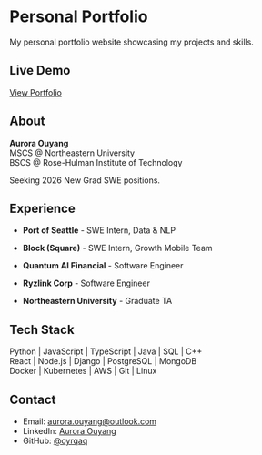 # Personal Portfolio

My personal portfolio website showcasing my projects and skills.

## Live Demo
[View Portfolio](https://oyrqaq.github.io)

## About

**Aurora Ouyang**  
MSCS @ Northeastern University  
BSCS @ Rose-Hulman Institute of Technology  

Seeking 2026 New Grad SWE positions.

## Experience

- **Port of Seattle** - SWE Intern, Data & NLP
- **Block (Square)** - SWE Intern, Growth Mobile Team
- **Quantum AI Financial** - Software Engineer
- **Ryzlink Corp** - Software Engineer

- **Northeastern University** - Graduate TA

## Tech Stack

Python | JavaScript | TypeScript | Java | SQL | C++  
React | Node.js | Django | PostgreSQL | MongoDB  
Docker | Kubernetes | AWS | Git | Linux

## Contact
- Email: aurora.ouyang@outlook.com
- LinkedIn: [Aurora Ouyang](https://linkedin.com/in/auroraouyang)
- GitHub: [@oyrqaq](https://github.com/oyrqaq)
